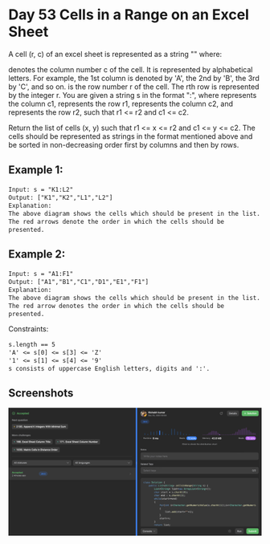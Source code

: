 
# Day 53 Cells in a Range on an Excel Sheet

A cell (r, c) of an excel sheet is represented as a string "<col><row>" where:

<col> denotes the column number c of the cell. It is represented by alphabetical letters.
For example, the 1st column is denoted by 'A', the 2nd by 'B', the 3rd by 'C', and so on.
<row> is the row number r of the cell. The rth row is represented by the integer r.
You are given a string s in the format "<col1><row1>:<col2><row2>", where <col1> represents the column c1, <row1> represents the row r1, <col2> represents the column c2, and <row2> represents the row r2, such that r1 <= r2 and c1 <= c2.

Return the list of cells (x, y) such that r1 <= x <= r2 and c1 <= y <= c2. The cells should be represented as strings in the format mentioned above and be sorted in non-decreasing order first by columns and then by rows.


## Example 1:


````
Input: s = "K1:L2"
Output: ["K1","K2","L1","L2"]
Explanation:
The above diagram shows the cells which should be present in the list.
The red arrows denote the order in which the cells should be presented.
````

## Example 2:
````
Input: s = "A1:F1"
Output: ["A1","B1","C1","D1","E1","F1"]
Explanation:
The above diagram shows the cells which should be present in the list.
The red arrow denotes the order in which the cells should be presented.
````

Constraints:

```
s.length == 5
'A' <= s[0] <= s[3] <= 'Z'
'1' <= s[1] <= s[4] <= '9'
s consists of uppercase English letters, digits and ':'.
```











## Screenshots

![Solution Screenshot](/ProgramSS/Solution53.png)







